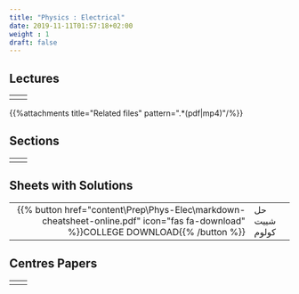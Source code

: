 ```yaml
---
title: "Physics : Electrical"
date: 2019-11-11T01:57:18+02:00
weight : 1
draft: false
---
```



## Lectures



|  | |
|---:|----------------------|
| || 

{{%attachments title="Related files" pattern=".*(pdf|mp4)"/%}}



## Sections

|  | |
|---:|----------------------|
| || 

## Sheets with Solutions

|  | |
|---:|----------------------|
| {{% button href="content\Prep\Phys-Elec\markdown-cheatsheet-online.pdf" icon="fas fa-download" %}}COLLEGE DOWNLOAD{{% /button %}} | حل شييت كولوم    |


## Centres Papers 

|  | |
|---:|----------------------|
| || 
